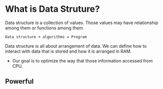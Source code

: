 # What is Data Struture?

Data structure is a collection of values. 
Those values may have relationship among them or functions among them.



` Data structure + algorithms = Program `




Data structure is all about arrangement of data. We can define how to interact with data that is stored  and how it is  arranged in RAM.

* Our goal is to optimize the way that those information accessed from CPU.


## Powerful
